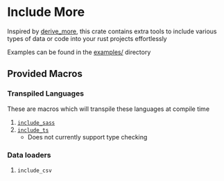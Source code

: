 # Include More

Inspired by [derive_more], this crate contains extra tools to include various types of data or code
into your rust projects effortlessly

Examples can be found in the [examples/] directory

## Provided Macros

### Transpiled Languages

These are macros which will transpile these languages at compile time

1. [`include_sass`](https://dusterthefirst.github.io/include_more/include_more/macro.include_sass.html)
1. [`include_ts`](https://dusterthefirst.github.io/include_more/include_more/macro.include_ts.html)
    - Does not currently support type checking

### Data loaders

1. `include_csv`

[derive_more]: https://github.com/JelteF/derive_more
[examples/]: examples/
